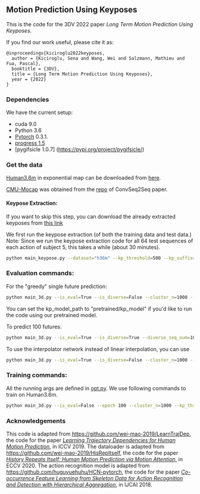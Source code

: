 ## Motion Prediction Using Keyposes
This is the code for the 3DV 2022 paper _Long Term Motion Prediction Using Keyposes._ 

If you find our work useful, please cite it as:

    @inproceedings{kiciroglu2022keyposes,
      author = {Kiciroglu, Sena and Wang, Wei and Salzmann, Mathieu and Fua, Pascal},
      booktitle = {3DV},
      title = {Long Term Motion Prediction Using Keyposes},
      year = {2022}
    }

### Dependencies

We have the current setup:

* cuda 9.0
* Python 3.6
* [Pytorch](https://github.com/pytorch/pytorch) 0.3.1.
* [progress 1.5](https://pypi.org/project/progress/)
* [pygifsicle 1.0.7] (https://pypi.org/project/pygifsicle/)

### Get the data
[Human3.6m](http://vision.imar.ro/human3.6m/description.php) in exponential map can be downloaded from [here](http://www.cs.stanford.edu/people/ashesh/h3.6m.zip).

[CMU-Mocap](http://mocap.cs.cmu.edu/) was obtained from the [repo](https://github.com/chaneyddtt/Convolutional-Sequence-to-Sequence-Model-for-Human-Dynamics) of ConvSeq2Seq paper.

#### Keypose Extraction:
If you want to skip this step, you can download the already extracted keyposes from [this link](https://drive.google.com/file/d/1l7Dq5JA4si8ZJboospQ_88sYkiZtQ4E9/view?usp=share_link)

We first run the keypose extraction (of both the training data and test data.)
Note: Since we run the keypose extraction code for all 64 test sequences of each action of subject 5, this takes a while (about 30 minutes). 
```bash
python main_keypose.py --dataset="h36m" --kp_threshold=500 --kp_suffix="3dv2022" --reevaluate_keyposes=True --load_clusters=False --cluster_n=1000
```

### Evaluation commands:

For the "greedy" single future prediction:
```bash
python main_3d.py --is_eval=True --is_diverse=False --cluster_n=1000 --kp_threshold=500 --kp_suffix="3dv2022" --data_dir [Path To Your H36M data]/h3.6m/dataset/ --kp_model_path= [Path to your trained model]
```

You can set the kp_model_path to "pretrained/kp_model" if you'd like to run the code using our pretrained model.

To predict 100 futures:
```bash
python main_3d.py --is_eval=True --is_diverse=True --diverse_seq_num=100 --cluster_n=1000 --kp_threshold=500 --kp_suffix="3dv2022" --data_dir [Path To Your H36M data]/h3.6m/dataset/ --kp_model_path= [Path to your trained model]
```
To use the interpolator network instead of linear interpolation, you can use
```bash
python main_3d.py --is_eval=True --is_diverse=False --cluster_n=1000 --kp_threshold=500 --kp_suffix="3dv2022" --data_dir [Path To Your H36M data]/h3.6m/dataset/ --kp_model_path= [Path to your trained model] --use_interpolator=True --interpolator_num_stage=10 --interpolator_hidden_nodes=512
```

### Training commands:
All the running args are defined in [opt.py](utils/opt.py). We use following commands to train on Human3.6m.

```bash
python main_3d.py --is_eval=False --epoch 100 --cluster_n=1000 --kp_threshold=500 --kp_suffix="3dv2022" --data_dir [Path To Your H36M data]/h3.6m/dataset/
```

### Acknowledgements
This code is adapted from https://github.com/wei-mao-2019/LearnTrajDep, the code for the paper [_Learning Trajectory Dependencies for Human Motion Prediction_](https://arxiv.org/abs/1908.05436), in ICCV 2019. The dataloader is adapted from https://github.com/wei-mao-2019/HisRepItself, the code for the paper [_History Repeats Itself: Human Motion Prediction via Motion Attention_](https://arxiv.org/abs/2007.11755), in ECCV 2020. The action recognition model is adapted from https://github.com/huguyuehuhu/HCN-pytorch, the code for the paper [_Co-occurrence Feature Learning from Skeleton Data for Action Recognition and Detection with Hierarchical Aggregation_](http://arxiv.org/pdf/1804.06055.pdf), in IJCAI 2018.
